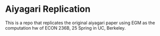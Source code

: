 # Aiyagari Replication
This is a repo that replicates the original aiyagari paper using EGM as the computation hw of ECON 236B, 25 Spring in UC, Berkeley.
